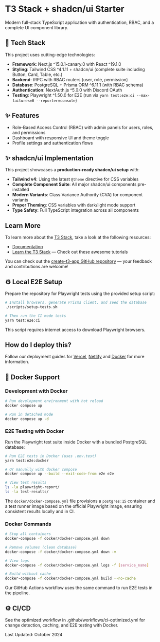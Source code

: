 # T3 Stack + shadcn/ui Starter

Modern full-stack TypeScript application with authentication, RBAC, and a complete UI component library.

## 🚀 Tech Stack

This project uses cutting-edge technologies:

- **Framework**: Next.js ^15.0.1-canary.0 with React ^19.1.0
- **Styling**: Tailwind CSS ^4.1.11 + shadcn/ui (complete suite including Button, Card, Table, etc.)
- **Backend**: tRPC with RBAC routers (user, role, permission)
- **Database**: PostgreSQL + Prisma ORM ^6.11.1 (with RBAC schema)
- **Authentication**: NextAuth.js ^5.0.0 with Discord OAuth
- **Testing**: Playwright ^1.50.0 for E2E (run via `yarn test:e2e:ci --max-failures=0 --reporter=console`)

## ✨ Features
- Role-Based Access Control (RBAC) with admin panels for users, roles, and permissions
- Dashboard with responsive UI and theme toggle
- Profile settings and authentication flows

## ✨ shadcn/ui Implementation

This project showcases a **production-ready shadcn/ui setup** with:

- **Tailwind v4**: Using the latest `@theme` directive for CSS variables
- **Complete Component Suite**: All major shadcn/ui components pre-installed
- **Modern Variants**: Class Variance Authority (CVA) for component variants
- **Proper Theming**: CSS variables with dark/light mode support
- **Type Safety**: Full TypeScript integration across all components

## Learn More

To learn more about the [T3 Stack](https://create.t3.gg/), take a look at the following resources:

- [Documentation](https://create.t3.gg/)
- [Learn the T3 Stack](https://create.t3.gg/en/faq#what-learning-resources-are-currently-available) — Check out these awesome tutorials

You can check out the [create-t3-app GitHub repository](https://github.com/t3-oss/create-t3-app) — your feedback and contributions are welcome!

## ⚙️ Local E2E Setup

Prepare the repository for Playwright tests using the provided setup script:

```bash
# Install browsers, generate Prisma client, and seed the database
./scripts/setup-tests.sh

# Then run the CI mode tests
yarn test:e2e:ci
```

This script requires internet access to download Playwright browsers.

## How do I deploy this?

Follow our deployment guides for [Vercel](https://create.t3.gg/en/deployment/vercel), [Netlify](https://create.t3.gg/en/deployment/netlify) and [Docker](https://create.t3.gg/en/deployment/docker) for more information.

## 🐳 Docker Support

### Development with Docker
```bash
# Run development environment with hot reload
docker compose up

# Run in detached mode
docker compose up -d
```

### E2E Testing with Docker
Run the Playwright test suite inside Docker with a bundled PostgreSQL database:

```bash
# Run E2E tests in Docker (uses .env.test)
yarn test:e2e:docker

# Or manually with docker compose
docker compose up --build --exit-code-from e2e e2e

# View test results
ls -la playwright-report/
ls -la test-results/
```

The `docker/docker-compose.yml` file provisions a `postgres:15` container and a test runner image based on the official Playwright image, ensuring consistent results locally and in CI.

### Docker Commands
```bash
# Stop all containers
docker-compose -f docker/docker-compose.yml down

# Remove volumes (clean database)
docker-compose -f docker/docker-compose.yml down -v

# View logs
docker-compose -f docker/docker-compose.yml logs -f [service_name]

# Build without cache
docker-compose -f docker/docker-compose.yml build --no-cache
```

Our GitHub Actions workflow uses the same command to run E2E tests in the pipeline.

## ⚙️ CI/CD
See the optimized workflow in .github/workflows/ci-optimized.yml for change detection, caching, and E2E testing with Docker.

Last Updated: October 2024
